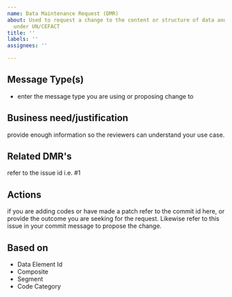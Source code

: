 ```yaml
---
name: Data Maintenance Request (DMR)
about: Used to request a change to the content or structure of data and messages managed
  under UN/CEFACT
title: ''
labels: ''
assignees: ''

---
```


## Message Type(s) 
- enter the message type you are using or proposing change to

## Business need/justification 
provide enough information so the reviewers can understand your use case.

## Related DMR's 
refer to the issue id i.e. #1

## Actions
if you are adding codes or have made a patch refer to the commit id here, or provide the outcome you are seeking for the request.  Likewise refer to this issue in your commit message to propose the change.

## Based on
- Data Element Id
- Composite
- Segment
- Code Category

